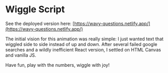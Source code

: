 # Wiggle Script

See the deployed version here: [https://wavy-questions.netlify.app/](https://wavy-questions.netlify.app/)

The initial vision for this animation was really simple: I just wanted text that wiggled side to side instead of up and down. After several failed google searches and a wildly inefficient React version, I settled on HTML Canvas and vanilla JS.

Have fun, play with the numbers, wiggle with joy!
